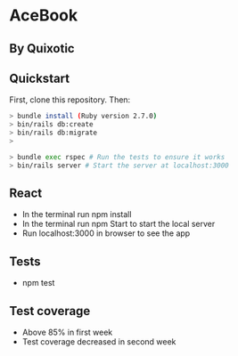 # AceBook
## By Quixotic

## Quickstart

First, clone this repository. Then:

```bash
> bundle install (Ruby version 2.7.0)
> bin/rails db:create
> bin/rails db:migrate
>

> bundle exec rspec # Run the tests to ensure it works
> bin/rails server # Start the server at localhost:3000
```

## React
- In the terminal run npm install
- In the terminal run npm Start to start the local server
- Run localhost:3000 in browser to see the app

## Tests
- npm test

## Test coverage
- Above 85% in first week
- Test coverage decreased in second week
